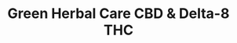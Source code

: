 ---
title: "Green Herbal Care CBD & Delta-8 THC"
url: /austin/green-herbal-care-cbd-und-delta-8-thc/
shop: Allgemein
---